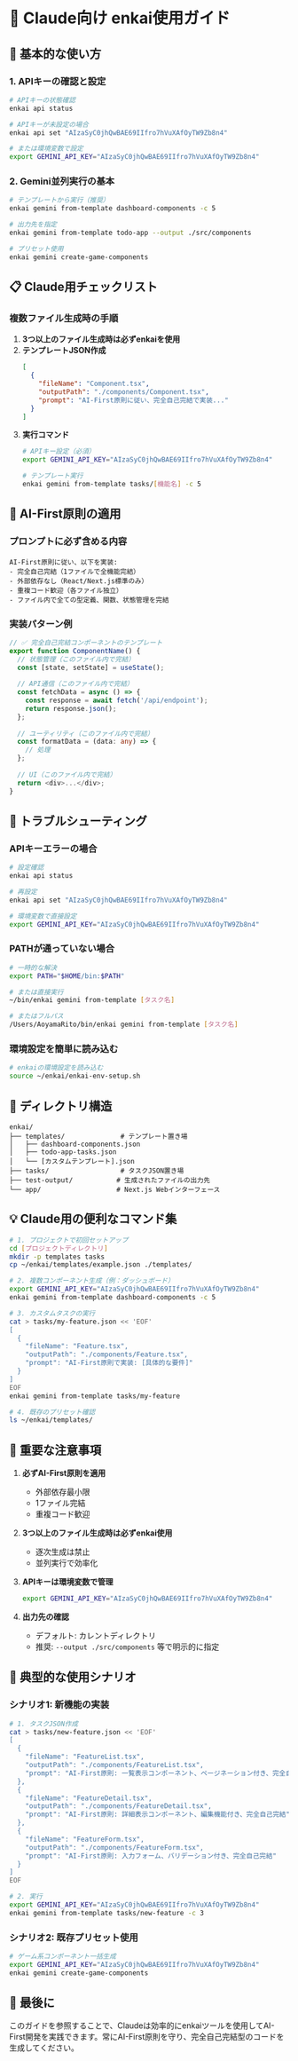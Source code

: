 # 🤖 Claude向け enkai使用ガイド

## 🚀 基本的な使い方

### 1. APIキーの確認と設定
```bash
# APIキーの状態確認
enkai api status

# APIキーが未設定の場合
enkai api set "AIzaSyC0jhQwBAE69IIfro7hVuXAfOyTW9Zb8n4"

# または環境変数で設定
export GEMINI_API_KEY="AIzaSyC0jhQwBAE69IIfro7hVuXAfOyTW9Zb8n4"
```

### 2. Gemini並列実行の基本
```bash
# テンプレートから実行（推奨）
enkai gemini from-template dashboard-components -c 5

# 出力先を指定
enkai gemini from-template todo-app --output ./src/components

# プリセット使用
enkai gemini create-game-components
```

## 📋 Claude用チェックリスト

### 複数ファイル生成時の手順
1. **3つ以上のファイル生成時は必ずenkaiを使用**
2. **テンプレートJSON作成**
   ```json
   [
     {
       "fileName": "Component.tsx",
       "outputPath": "./components/Component.tsx", 
       "prompt": "AI-First原則に従い、完全自己完結で実装..."
     }
   ]
   ```
3. **実行コマンド**
   ```bash
   # APIキー設定（必須）
   export GEMINI_API_KEY="AIzaSyC0jhQwBAE69IIfro7hVuXAfOyTW9Zb8n4"
   
   # テンプレート実行
   enkai gemini from-template tasks/[機能名] -c 5
   ```

## 🎯 AI-First原則の適用

### プロンプトに必ず含める内容
```
AI-First原則に従い、以下を実装:
- 完全自己完結（1ファイルで全機能完結）
- 外部依存なし（React/Next.js標準のみ）
- 重複コード歓迎（各ファイル独立）
- ファイル内で全ての型定義、関数、状態管理を完結
```

### 実装パターン例
```typescript
// ✅ 完全自己完結コンポーネントのテンプレート
export function ComponentName() {
  // 状態管理（このファイル内で完結）
  const [state, setState] = useState();
  
  // API通信（このファイル内で完結）
  const fetchData = async () => {
    const response = await fetch('/api/endpoint');
    return response.json();
  };
  
  // ユーティリティ（このファイル内で完結）
  const formatData = (data: any) => {
    // 処理
  };
  
  // UI（このファイル内で完結）
  return <div>...</div>;
}
```

## 🔧 トラブルシューティング

### APIキーエラーの場合
```bash
# 設定確認
enkai api status

# 再設定
enkai api set "AIzaSyC0jhQwBAE69IIfro7hVuXAfOyTW9Zb8n4"

# 環境変数で直接設定
export GEMINI_API_KEY="AIzaSyC0jhQwBAE69IIfro7hVuXAfOyTW9Zb8n4"
```

### PATHが通っていない場合
```bash
# 一時的な解決
export PATH="$HOME/bin:$PATH"

# または直接実行
~/bin/enkai gemini from-template [タスク名]

# またはフルパス
/Users/AoyamaRito/bin/enkai gemini from-template [タスク名]
```

### 環境設定を簡単に読み込む
```bash
# enkaiの環境設定を読み込む
source ~/enkai/enkai-env-setup.sh
```

## 📁 ディレクトリ構造

```
enkai/
├── templates/              # テンプレート置き場
│   ├── dashboard-components.json
│   ├── todo-app-tasks.json
│   └── [カスタムテンプレート].json
├── tasks/                  # タスクJSON置き場
├── test-output/           # 生成されたファイルの出力先
└── app/                   # Next.js Webインターフェース
```

## 💡 Claude用の便利なコマンド集

```bash
# 1. プロジェクトで初回セットアップ
cd [プロジェクトディレクトリ]
mkdir -p templates tasks
cp ~/enkai/templates/example.json ./templates/

# 2. 複数コンポーネント生成（例：ダッシュボード）
export GEMINI_API_KEY="AIzaSyC0jhQwBAE69IIfro7hVuXAfOyTW9Zb8n4"
enkai gemini from-template dashboard-components -c 5

# 3. カスタムタスクの実行
cat > tasks/my-feature.json << 'EOF'
[
  {
    "fileName": "Feature.tsx",
    "outputPath": "./components/Feature.tsx",
    "prompt": "AI-First原則で実装: [具体的な要件]"
  }
]
EOF
enkai gemini from-template tasks/my-feature

# 4. 既存のプリセット確認
ls ~/enkai/templates/
```

## 🚨 重要な注意事項

1. **必ずAI-First原則を適用**
   - 外部依存最小限
   - 1ファイル完結
   - 重複コード歓迎

2. **3つ以上のファイル生成時は必ずenkai使用**
   - 逐次生成は禁止
   - 並列実行で効率化

3. **APIキーは環境変数で管理**
   ```bash
   export GEMINI_API_KEY="AIzaSyC0jhQwBAE69IIfro7hVuXAfOyTW9Zb8n4"
   ```

4. **出力先の確認**
   - デフォルト: カレントディレクトリ
   - 推奨: `--output ./src/components` 等で明示的に指定

## 🎯 典型的な使用シナリオ

### シナリオ1: 新機能の実装
```bash
# 1. タスクJSON作成
cat > tasks/new-feature.json << 'EOF'
[
  {
    "fileName": "FeatureList.tsx",
    "outputPath": "./components/FeatureList.tsx",
    "prompt": "AI-First原則: 一覧表示コンポーネント、ページネーション付き、完全自己完結"
  },
  {
    "fileName": "FeatureDetail.tsx",
    "outputPath": "./components/FeatureDetail.tsx", 
    "prompt": "AI-First原則: 詳細表示コンポーネント、編集機能付き、完全自己完結"
  },
  {
    "fileName": "FeatureForm.tsx",
    "outputPath": "./components/FeatureForm.tsx",
    "prompt": "AI-First原則: 入力フォーム、バリデーション付き、完全自己完結"
  }
]
EOF

# 2. 実行
export GEMINI_API_KEY="AIzaSyC0jhQwBAE69IIfro7hVuXAfOyTW9Zb8n4"
enkai gemini from-template tasks/new-feature -c 3
```

### シナリオ2: 既存プリセット使用
```bash
# ゲーム系コンポーネント一括生成
export GEMINI_API_KEY="AIzaSyC0jhQwBAE69IIfro7hVuXAfOyTW9Zb8n4"
enkai gemini create-game-components
```

## 📝 最後に

このガイドを参照することで、Claudeは効率的にenkaiツールを使用してAI-First開発を実践できます。常にAI-First原則を守り、完全自己完結型のコードを生成してください。
